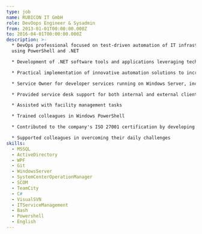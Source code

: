```yaml
---
type: job
name: RUBICON IT GmbH
role: DevOops Engineer & Sysadmin
from: 2013-01-01T00:00:00.000Z
to: 2016-04-01T00:00:00.000Z
description: >-
  * DevOps professional focused on test-driven automation of IT infrastructure
  using PowerShell and .NET

  * Development of .NET software tools and applications leveraging technologies such as Entity Framework, MSSQL, Hibernate, WPF, and web services

  * Practical implementation of innovative automation solutions to increase efficiency and ensure quality

  * Service Owner for developer services running on Windows Server, including System Center Orchestrator, TeamCity CI, Git, Subversion, and Apache

  * Provided service desk support for both internal and external clients

  * Assisted with facility management tasks

  * Trained colleagues in Windows PowerShell

  * Contributed to the company's ISO 27001 certification by developing a .NET-based employee knowledge management system (skill matrix)

  * Supported colleagues in overcoming their daily challenges
skills:
  - MSSQL
  - ActiveDirectory
  - WPF
  - Git
  - WindowsServer
  - SystemCenterOperationManager
  - SCOM
  - TeamCity
  - C#
  - VisualSVN
  - ITServiceManagement
  - Bash
  - Powershell
  - English
---
```

